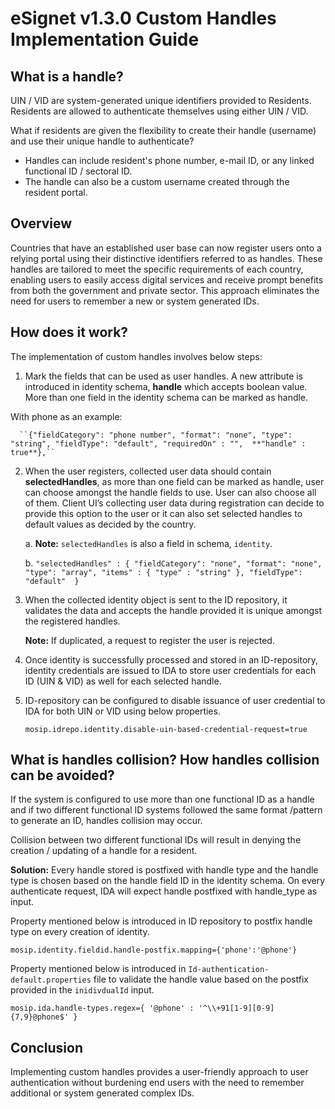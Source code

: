 # eSignet v1.3.0 Custom Handles Implementation Guide

## What is a handle?

UIN / VID are system-generated unique identifiers provided to Residents. Residents are allowed to authenticate themselves using either UIN / VID.

What if residents are given the flexibility to create their handle (username) and use their unique handle to authenticate?

* Handles can include resident's phone number, e-mail ID, or any linked functional ID / sectoral ID.
* The handle can also be a custom username created through the resident portal.

## Overview

Countries that have an established user base can now register users onto a relying portal using their distinctive identifiers referred to as handles. These handles are tailored to meet the specific requirements of each country, enabling users to easily access digital services and receive prompt benefits from both the government and private sector. This approach eliminates the need for users to remember a new or system generated IDs.

## How does it work?

The implementation of custom handles involves below steps:

1. Mark the fields that can be used as user handles. A new attribute is introduced in identity schema, **handle** which accepts boolean value. More than one field in the identity schema can be marked as handle.

 With phone as an example: 

      ``{"fieldCategory": "phone number", "format": "none", "type": "string", "fieldType": "default", "requiredOn" : "",  **"handle" : true**},``

 2.  When the user registers, collected user data should contain **selectedHandles**, as more than one field can be marked 
     as handle, user can choose amongst the handle fields to use. User can also choose all of them. Client UI’s collecting 
     user data during registration can decide to provide this option to the user or it can also set selected handles to 
     default values as decided by the country.

      a. **Note:** ``selectedHandles`` is also a field in schema, ``identity``.
    
      b. ``"selectedHandles" : {
 "fieldCategory": "none",
 "format": "none",
 "type": "array",
 "items" : { "type" : "string" },
 "fieldType": "default"  }``

3. When the collected identity object is sent to the ID repository, it validates the data and accepts the handle provided it is unique amongst the registered handles.

   **Note:** If duplicated, a request to register the user is rejected.

4. Once identity is successfully processed and stored in an ID-repository, identity credentials are issued to IDA to store user credentials for each ID (UIN & VID) as well for each selected handle.

5. ID-repository can be configured to disable issuance of user credential to IDA for both UIN or VID using below properties.

   ``mosip.idrepo.identity.disable-uin-based-credential-request=true``

## What is handles collision? How handles collision can be avoided?

If the system is configured to use more than one functional ID as a handle and if two different functional ID systems followed the same format  /pattern to generate an ID, handles collision may occur. 

Collision between two different functional IDs will result in denying the creation / updating of a handle for a resident.

**Solution:** Every handle stored is postfixed with handle type and the handle type is chosen based on the handle field ID in the identity schema. On every authenticate request, IDA will expect handle postfixed with handle_type as input.

Property mentioned below is introduced in ID repository to postfix handle type on every creation of identity.

``mosip.identity.fieldid.handle-postfix.mapping={'phone':'@phone'}``

Property mentioned below is introduced in ``Id-authentication-default.properties`` file to validate the handle value based on the postfix provided in the ``inidivdualId`` input.

``mosip.ida.handle-types.regex={ '@phone' : '^\\+91[1-9][0-9]{7,9}@phone$' }``

## Conclusion

Implementing custom handles provides a user-friendly approach to user authentication without burdening end users with the need to remember additional or system generated complex IDs.
